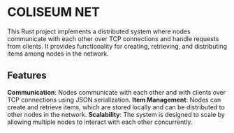 # COLISEUM NET

This Rust project implements a distributed system where nodes communicate with each other over TCP connections and handle requests from clients. It provides functionality for creating, retrieving, and distributing items among nodes in the network.

## Features

**Communication**: Nodes communicate with each other and with clients over TCP connections using JSON serialization.
**Item Management**: Nodes can create and retrieve items, which are stored locally and can be distributed to other nodes in the network.
**Scalability**: The system is designed to scale by allowing multiple nodes to interact with each other concurrently.
